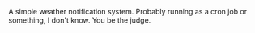 A simple weather notification system. Probably running as a cron job or
something, I don't know. You be the judge.
